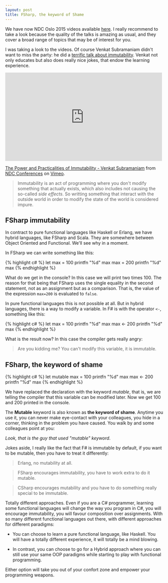 ```yaml
---
layout: post
title: FSharp, the keyword of Shame
---
```


We have now NDC Oslo 2015 videos available [here](https://vimeo.com/ndcconferences). I really recommend to take a look because the quality of the talks is amazing as usual, and they cover a broad range of topics that may be of interest for you.

I was taking a look to the videos. Of course Venkat Subramaniam didn't want to miss the party: he did a [terrific talk about immutability](https://vimeo.com/131635253). Venkat not only educates but also does really nice jokes, that endow the learning experience.

<iframe src="https://player.vimeo.com/video/131635253" width="500" height="281" frameborder="0" webkitallowfullscreen mozallowfullscreen allowfullscreen></iframe> <p><a href="https://vimeo.com/131635253">The Power and Practicalities of Immutability - Venkat Subramaniam</a> from <a href="https://vimeo.com/ndcconferences">NDC Conferences</a> on <a href="https://vimeo.com">Vimeo</a>.</p>

> Immutability is an act of programming where you don't modify something that actually exists, which also includes not causing the so-called _side effects_.
So writting something that interact with the outside world in order to modify the state of the world is considered impure.

## FSharp immutability

In contract to pure functional languages like Haskell or Erlang, we have hybrid languages, like FSharp and Scala. They are somewhere between Object Oriented and Functional. We'll see why in a moment.

In FSharp we can write something like this:

{% highlight c# %}
let max = 100
printfn "%d" max
max = 200
printfn "%d" max
{% endhighlight %}

What do we get in the console? In this case we will print two times 100. The reason for that being that FSharp uses the single equality in the second statement, not as an assignment but as a comparison.
That is, the value of the expression ```max=200``` is evaluated to ```false```.

In pure functional languages this is not possible at all. But in hybrid languages, there is a way to modify a variable. 
In F# is with the operator ```<-```, something like this:

{% highlight c# %}
let max = 100
printfn "%d" max
max <- 200
printfn "%d" max
{% endhighlight %}

What is the result now? In this case the compiler gets really angry:

> Are you kidding me? You can't modify this variable, it is immutable.

## FSharp, the keyword of shame

{% highlight c# %}
let mutable max = 100
printfn "%d" max
max <- 200
printfn "%d" max
{% endhighlight %}

We have replaced the declaration with the keyword *mutable*, that is, we are telling the compiler that this variable can be modified later.
Now we get 100 and 200 printed in the console.

The **Mutable** keyword is also known as **the keyword of shame**. Anytime you use it, you can never make eye-contact with your colleagues, you hide in a corner, thinking in the problem you have caused.
You walk by and some colleagues point at you: 

_Look, that is the guy that used "mutable" keyword_.

Jokes aside, I really like the fact that F# is immutable by default, if you want to be mutable, then you have to treat it differently:

> Erlang, no mutability at all.

> FSharp encourages immutability, you have to work extra to do it mutable.

> CSharp encourages mutability and you have to do something really special to be immutable.

Totally different approaches. Even if you are a C# programmer, learning some functional languages will change the way you program in C#, you will encourage immutability, you will favour composition over assignments.
With so many different functional languages out there, with different approaches for different paradigms: 

- You can choose to learn a pure functional language, like Haskell. You will have a totally different experience, it will totally be a mind blowing.

- In contrast, you can choose to go for a Hybrid approach where you can still use your same OOP paradigms while starting to play with functional programming.

Either option will take you out of your confort zone and empower your programming weapons.
